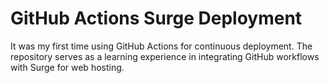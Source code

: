# GitHub Actions Surge Deployment

It was my first time using GitHub Actions for continuous deployment. The repository serves as a learning experience in integrating GitHub workflows with Surge for web hosting.
